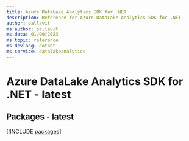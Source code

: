 ```yaml
---
title: Azure DataLake Analytics SDK for .NET
description: Reference for Azure DataLake Analytics SDK for .NET
author: pallavit
ms.author: pallavit
ms.data: 01/09/2023
ms.topic: reference
ms.devlang: dotnet
ms.service: datalakeanalytics
---
```

# Azure DataLake Analytics SDK for .NET - latest
## Packages - latest
[!INCLUDE [packages](datalake-analytics-index.md)]